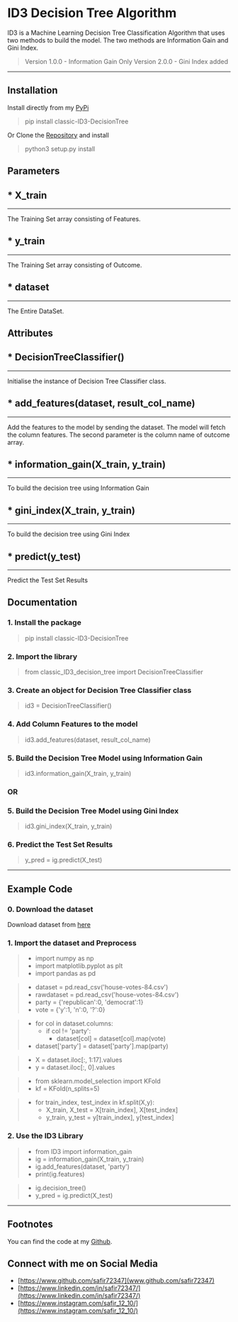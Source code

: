 ID3 Decision Tree Algorithm 
===================


ID3 is a Machine Learning Decision Tree Classification Algorithm that uses two methods to build the model. The two methods are Information Gain and Gini Index.
> Version 1.0.0 - Information Gain Only
> Version 2.0.0 - Gini Index added

----------


Installation
-------------
Install directly from my [PyPi](https://pypi.org/project/classic-ID3-DecisionTree/)

> pip install classic-ID3-DecisionTree

Or Clone the [Repository](https://github.com/safir72347/ML-ID3-Decision-Tree-Classification-Library-PyPi) and install

> python3 setup.py install

Parameters
-------------

## * X_train 
-------------
The Training Set array consisting of Features.

## * y_train
-------------
The Training Set array consisting of Outcome.

## * dataset
-------------
The Entire DataSet.


Attributes
-------------

## * DecisionTreeClassifier()
-------------
Initialise the instance of Decision Tree Classifier class.

## * add_features(dataset, result_col_name)
-------------
Add the features to the model by sending the dataset. The model will fetch the column features. The second parameter is the column name of outcome array.

## * information_gain(X_train, y_train)
-------------
To build the decision tree using Information Gain

## * gini_index(X_train, y_train)
-------------
To build the decision tree using Gini Index

## * predict(y_test)
-------------
Predict the Test Set Results


<i class="icon-file"></i> Documentation
-------------

### 1.  Install the package
>  pip install classic-ID3-DecisionTree

### 2. Import the library
>  from classic_ID3_decision_tree import DecisionTreeClassifier

### 3. Create an object for Decision Tree Classifier class
> id3 = DecisionTreeClassifier()

### 4. Add Column Features to the model
> id3.add_features(dataset, result_col_name)

### 5. Build the Decision Tree Model using Information Gain
> id3.information_gain(X_train, y_train)

### OR

### 5. Build the Decision Tree Model using Gini Index
> id3.gini_index(X_train, y_train)

### 6. Predict the Test Set Results
> y_pred = ig.predict(X_test)

----------



Example Code
-------------

### 0. Download the dataset
Download dataset from [here](https://drive.google.com/file/d/1qjh3SnbrOY3ROXFYYMbJqQ7SvTbI6iqe/view?usp=sharing)

### 1. Import the dataset and Preprocess
> * import numpy as np
> * import matplotlib.pyplot as plt
> * import pandas as pd

> * dataset = pd.read_csv('house-votes-84.csv')
> * rawdataset = pd.read_csv('house-votes-84.csv')
> * party = {'republican':0, 'democrat':1}
> * vote = {'y':1, 'n':0, '?':0}

> * for col in dataset.columns:
>     * if col != 'party':
>         * dataset[col] = dataset[col].map(vote)
> * dataset['party'] = dataset['party'].map(party)

> * X = dataset.iloc[:, 1:17].values
> * y = dataset.iloc[:, 0].values

> * from sklearn.model_selection import KFold
> * kf = KFold(n_splits=5)

> * for train_index, test_index in kf.split(X,y):
>    * X_train, X_test = X[train_index], X[test_index]
>    * y_train, y_test = y[train_index], y[test_index]

### 2. Use the ID3 Library
> * from ID3 import information_gain
> * ig = information_gain(X_train, y_train)
> * ig.add_features(dataset, 'party')
> * print(ig.features)

> * ig.decision_tree()
> * y_pred = ig.predict(X_test)


----------



Footnotes
-------------

You can find the code at my [Github](https://github.com/safir72347/ML-ID3-Decision-Tree-Classification-Library-PyPi).



Connect with me on Social Media
-------------

* [https://www.github.com/safir72347](www.github.com/safir72347)
* [https://www.linkedin.com/in/safir72347/](https://www.linkedin.com/in/safir72347/)
* [https://www.instagram.com/safir_12_10/](https://www.instagram.com/safir_12_10/)